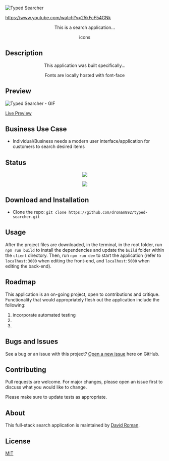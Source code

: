 ![Typed Searcher]()

https://www.youtube.com/watch?v=25kFcF54GNk

<p align="center"> This is a search application... </p>  

<p align="center"> icons </p>

## Description

<p align="center"> This application was built specifically...</p>

<p align="center"> Fonts are locally hosted with font-face </p>



## Preview

![Typed Searcher - GIF]()

[Live Preview]()

## Business Use Case

- Individual/Business needs a modern user interface/application for customers to search desired items

## Status

<p align="center"> <img src="https://img.shields.io/github/languages/count/droman892/typed-searcher" /> </p>

<p align="center"> <img src="https://img.shields.io/github/repo-size/droman892/typed-searcher" /> </p>

## Download and Installation

- Clone the repo: `git clone https://github.com/droman892/typed-searcher.git` 
## Usage

After the project files are downloaded, in the terminal, in the root folder, run `npm run build` to install the dependencies and update the `build` folder within the `client` directory.  Then, run `npm run dev` to start the application (refer to `localhost:3000` when editing the front-end, and `localhost:5000` when editing the back-end).

## Roadmap

This application is an on-going project, open to contributions and critique.  Functionality that would appropriately flesh out the application include the following:
1) incorporate automated testing
2) 
3) 

## Bugs and Issues

See a bug or an issue with this project? [Open a new issue](https://github.com/droman892/typed-searcher/issues) here on GitHub.

## Contributing
Pull requests are welcome. For major changes, please open an issue first to discuss what you would like to change.

Please make sure to update tests as appropriate.

## About

This full-stack search application is maintained by [David Roman](https://www.linkedin.com/in/david-roman-front-end-engineer/).

## License

[MIT](https://choosealicense.com/licenses/mit/)

